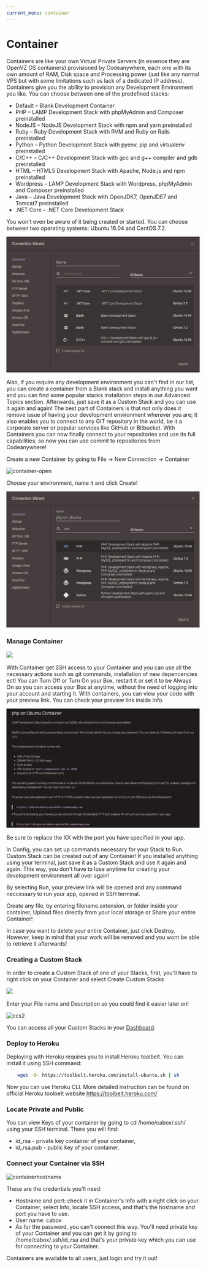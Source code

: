 ```yaml
---
current_menu: container
---
```


# Container

Containers are like your own Virtual Private Servers (in essence they are OpenVZ OS containers) provisioned by Codeanywhere, each one with its own amount of RAM, Disk space and Processing power (just like any normal VPS but with some limitations such as lack of a dedicated IP address). Containers give you the ability to provision any Development Environment you like. You can choose between one of the predefined stacks:

- Default – Blank Development Container
- PHP – LAMP Development Stack with phpMyAdmin and Composer preinstalled
- NodeJS – NodeJS Development Stack with npm and yarn preinstalled
- Ruby – Ruby Development Stack with RVM and Ruby on Rails preinstalled
- Python – Python Development Stack with pyenv, pip and virtualenv preinstalled
- C/C++ – C/C++ Development Stack with gcc and g++ compiler and gdb preinstalled
- HTML – HTML5 Development Stack with Apache, Node.js and npm preinstalled
- Wordpress – LAMP Development Stack with Wordpress, phpMyAdmin and Composer preinstalled
- Java – Java Development Stack with OpenJDK7, OpenJDE7 and Tomcat7 preinstalled
- .NET Core – .NET Core Development Stack


You won't even be aware of it being created or started. You can choose between two operating systems: Ubuntu 16.04 and CentOS 7.2.

![container-create](images/container-create.png "container-create")


Also, if you require any development environment you can't find in our list, you can create a container from a Blank stack and install anything you want and you can find some popular stacks installation steps in our Advanced Topics section. Afterwards, just save it as a Custom Stack and you can use it again and again!
The best part of Containers is that not only does it remove issue of having your development environment wherever you are; it also enables you to connect to any GIT repository in the world, be it a corporate server or popular services like GitHub or Bitbucket. With Containers you can now finally connect to your repositories and use its full capabilities, so now you can use commit to repositories from Codeanywhere!

Create a new Container by going to File -> New Connection -> Container

![container-open](images/container-open.png "container-open")

Choose your environment, name it and click Create!

![container-php](images/container-php.png "container-php")

### Manage Container

<img src="images/container-manage.png" width="200" height="auto">


With Container get SSH access to your Container and you can use all the necessary actions such as git commands, installation of new depencencies ect! You can Turn Off or Turn On your Box, restart it or set it to be Always On so you can access your Box at anytime, without the need of logging into your account and starting it.
With containers, you can view your code with your preview link. You can check your preview link inside Info.
 
![phpinfo](images/container-info.png "container-info")

Be sure to replace the XX with the port you have specified in your app.

In Config, you can set up commands necessary for your Stack to Run. Custom Stack can be created out of any Container! If you installed anything using your terminal, just save it as a Custom Stack and use it again and again. This way, you don't have to lose anytime for creating your development environment all over again!

By selecting Run, your preview link will be opened and any command neccessary to run your app, opened in SSH terminal.

Create any file, by entering filename.extension, or folder inside your container, Upload files directly from your local storage or Share your entire Container!
 
In case you want to delete your entire Container, just click Destroy. However, keep in mind that your work will be removed and you wont be able to retrieve it afterwards!


### Creating a Custom Stack

In order to create a Custom Stack of one of your Stacks, first, you'll have to right click on your Container and select Create Custom Stacks

<img src="images/ccs1.png" width="200" height="auto">

Enter your File name and Description so you could find it easier later on!

![ccs2](images/ccs2.png "ccs2")

You can access all your Custom Stacks in your [Dashboard](https://codeanywhere.com/dashboard#custom-stacks).


### Deploy to Heroku

Deploying with Heroku requires you to install Heroku toolbelt. You can install it using SSH command:

```sh	
	wget -O- https://toolbelt.heroku.com/install-ubuntu.sh | sh
```

Now you can use Heroku CLI. More detailed instruction can be found on official Heroku toolbelt website https://toolbelt.heroku.com/


### Locate Private and Public

You can view Keys of your container by going to cd /home/cabox/.ssh/ using your SSH terminal. There you will find: 
- id_rsa - private key container of your container, 
- id_rsa.pub - public key of your container.


### Connect your Container via SSH

![containerhostname](images/container-hostname.png "container-hostname")

These are the credentials you'll need: 
- Hostname and port: check it in Container's Info with a right click on your Container, select Info, locate SSH access, and that's the hostname and port you have to use.
- User name: cabox 
- As for the password, you can't connect this way. You'll need private key of your Container and you can get it by going to /home/cabox/.ssh/id_rsa and that's your private key which you can use for connecting to your Container.

Containers are available to all users, just login and try it out!